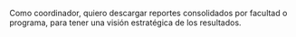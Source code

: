 Como coordinador, quiero descargar reportes consolidados por facultad o programa, para tener una visión estratégica de los resultados.